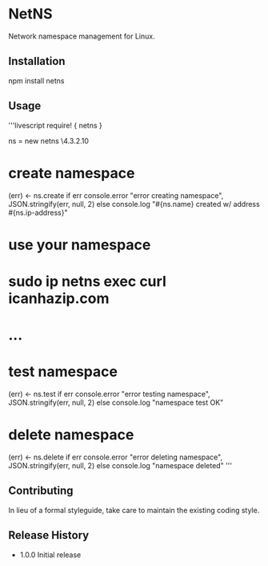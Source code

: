 NetNS
=====

Network namespace management for Linux.

## Installation

  npm install netns

## Usage

'''livescript
require! {
  netns
}

ns = new netns \4.3.2.10

# create namespace
(err) <- ns.create
if err
  console.error "error creating namespace", JSON.stringify(err, null, 2)
else
  console.log "#{ns.name} created w/ address #{ns.ip-address}"

# use your namespace
# sudo ip netns exec curl icanhazip.com
# ...

# test namespace
(err) <- ns.test
if err
  console.error "error testing namespace", JSON.stringify(err, null, 2)
else
  console.log "namespace test OK"

# delete namespace
(err) <- ns.delete
if err
  console.error "error deleting namespace", JSON.stringify(err, null, 2)
else
  console.log "namespace deleted"
'''

## Contributing

In lieu of a formal styleguide, take care to maintain the existing coding style.

## Release History

* 1.0.0 Initial release
